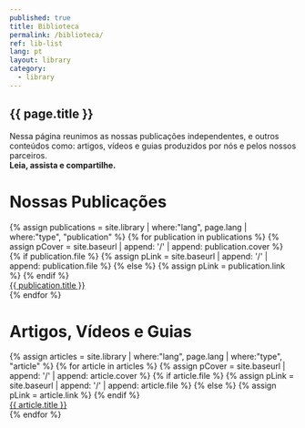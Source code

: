 ```yaml
---
published: true
title: Biblioteca
permalink: /biblioteca/
ref: lib-list
lang: pt
layout: library
category:
  - library
---
```


<script src="{{ site.baseurl}}/js/fix-pdf.js"></script>
<section class="content-text">
    <h2>{{ page.title }}</h2>
    Nessa página reunimos as nossas publicações independentes, e outros conteúdos como: artigos, vídeos e guias produzidos por nós e pelos nossos parceiros. <br>
    <strong>Leia, assista e compartilhe.</strong>
</section>

# Nossas Publicações
<section class="home-items-wrapper">
    {% assign publications = site.library | where:"lang", page.lang | where:"type", "publication" %}
    {% for publication in publications %}
      {% assign pCover = site.baseurl | append: '/' | append: publication.cover %}
      {% if publication.file %}
        {% assign pLink = site.baseurl | append: '/' | append: publication.file %}
      {% else %}
        {% assign pLink = publication.link %}
      {% endif %}
      <a class="home-item home-card library-card" href="{{ site.baseurl }}{{ pLink }}" download target="_blank">
        <div class="list-item-image" style="background-image: url('{{ pCover }}');">
          <div class="list-item-title">{{ publication.title }}</div>
        </div>
      </a>
    {% endfor %}
</section>

# Artigos, Vídeos e Guias

<section class="home-items-wrapper">
    {% assign articles = site.library | where:"lang", page.lang | where:"type", "article" %}
    {% for article in articles %}
      {% assign pCover = site.baseurl | append: '/' | append: article.cover %}
      {% if article.file %}
        {% assign pLink = site.baseurl | append: '/' | append: article.file %}
      {% else %}
        {% assign pLink = article.link %}
      {% endif %}
      <a class="home-item home-card library-card" href="{{ site.baseurl}}{{ pLink }}" target="_blank">
        <div class="list-item-image" style="background-image: url('{{ pCover }}');">
          <div class="list-item-title">{{ article.title }}</div>
        </div>
      </a>
    {% endfor %}
</section>

